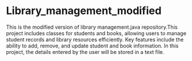 # Library_management_modified
This is the modified version of library management.java repository.This project includes classes for students and books, allowing users to manage student records and library resources efficiently. Key features include the ability to add, remove, and update student and book information. In this project, the details entered by the user will be stored in a text file.
